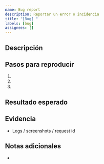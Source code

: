 ```yaml
---
name: Bug report
description: Reportar un error o incidencia
title: "[Bug] "
labels: [bug]
assignees: []
---
```


## Descripción

## Pasos para reproducir
1. 
2. 
3. 

## Resultado esperado

## Evidencia
- Logs / screenshots / request id

## Notas adicionales
-
